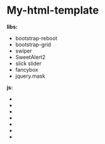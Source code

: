 # My-html-template


<b>libs:</b>
<ul>
    <li>bootstrap-reboot</li>
    <li>bootstrap-grid</li>
    <li>swiper</li>
    <li>SweetAlert2</li>
    <li>slick slider</li>
    <li>fancybox</li>
    <li>jquery.mask</li>
 </ul>

<b>js:</b>
<ul>
    <li></li>
    <li></li>
    <li></li>
    <li></li>
    <li></li>
    <li></li>
    <li></li>
</ul>
